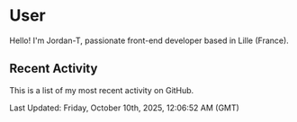 # User

Hello! I'm Jordan-T, passionate front-end developer based in Lille (France).

## Recent Activity

This is a list of my most recent activity on GitHub.

<!--RECENT_ACTIVITY:start-->
<!--RECENT_ACTIVITY:end-->

<!--RECENT_ACTIVITY:last_update-->
Last Updated: Friday, October 10th, 2025, 12:06:52 AM (GMT)
<!--RECENT_ACTIVITY:last_update_end-->
